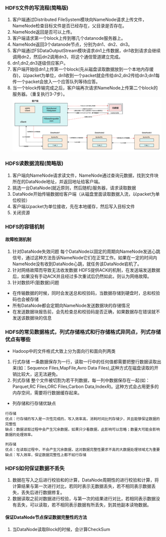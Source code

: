 ### HDFS文件的写流程(简略版)
1. 客户端通过Distributed FileSystem模块向NameNode请求上传文件，NameNode检查目标文件是否已经存在，父目录是否存在。
2. NameNode返回是否可以上传。
3. 客户端请求第一个block上传到哪几个datanode服务器上。
4. NameNode返回3个datanode节点，分别为dn1、dn2、dn3。
5. 客户端通过FSDataOutputStream模块请求dn1上传数据，dn1收到请求会继续调用dn2，然后dn2调用dn3，将这个通信管道建立完成。
6. dn1,dn2,dn3逐级但应客户。
7. 客户端开始往dn1上传第一个block(先从磁盘读取数据放到一个本地内存缓存)，以packet为单位，dn1收到一个packet就会传给dn2,dn2传给dn3;dn1每传一个packet会放入一个应答队列等待应答。
8. 当一个block传输完成之后，客户端再次请求NameNode上传第二个block的服务器。（重复执行3-7步）。
![hdfs写数据流程图](./img/01_HDFS写数据过程.png)
### HDFS读数据流程(简略版)
1. 客户端向NameNode请求读文件，NameNode通过查询元数据，找到文件块所在的DataNode地址，并返回地址给客户端。
2. 挑选一台DataNode(就近原则，然后随机)服务器，请求读取数据
3. DataNode开始传输数据给客户端（从磁盘里面读取数据入流，以packet为单位校验）
4. 客户端以packet为单位接收，先在本地缓存，然后写入目标文件
5. 关闭资源

### HDFS的容错机制
#### 故障检测机制
1. 针对DataNode失效问题
每个DataNode以固定的周期向NameNode发送心跳信号，通过这种方法告诉NameNode它们在正常工作。如果在一定的时间内NameNode没有收到DataNode心跳，就任务该DataNode宕机了。
2. 针对网络故障而导致无法收发数据
HDFS提供ACK的机制，在发送端发送数据后，如果没有手动ACK并且经过多次重试后仍然如此，则认为网络故障。
3. 针对数损坏(脏数据)问题
- 在传输数据的时候，同时会发送总和校验码，当数据存储到硬盘时，总和校验码也会被存储
- 所有DataNode都会定期向NameNode发送数据块的存储情况
- 在发送数据块报告前，会先检查总和校验码是否正确，如果数据存在错误就不发送该数据块的信息
### HDFS的常见数据格式，列式存储格式和行存储格式异同点，列式存储优点有哪些
- Hadoop中的文件格式大致上分为面向行和面向列两类
1. 行式存储
一条数据保存为一行，读取一行中的任何值都需要把整行数据读取出来(如：Sequence Files,MapFile,Avro Data Files),这种方式在磁盘读取的开销比较大，这无法避免。
2. 列式存储
整个文件被切割为若干列数据，每一列中数据保存在一起(如：Parquet,RC Files,ORC Files,Carbon Data,IndexR)。这种方式会占用更多的内存空间，需要将行数据缓存起来。
- 列存储和行存储优缺点
```
行存储
优点：行存储的写入是一次性完成的，写入效率高，消耗时间比列存储少，并且能够保证数据的完整性
缺点：数据读取过程中会产生冗余数据，如果只少看数据，此影响可以忽略；数量大可能会影响数据的处理效率。
```
```
列存储
优点：在读取过程中，不会产生冗余数据，这对数据完整性要求不高的大数据处理领域尤为重要
缺点：写入效率，保证数据完整性上都不如行存储
```
### HDFS如何保证数据不丢失
1. 数据在写入之后进行校验和的计算，DataNode周期性的进行校验和计算，将计算结果与第一次进行对比，若同时表示无数据丢失，若不相同表示数据丢失，丢失后进行数据修复。
2. 数据读取之前对数据进行校验，与第一次的结果进行对比，若相同表示数据没有丢失，可以读取，若不相同表示数据有所丢失，到其他副本读物数据。
#### 保证DataNode节点保证数据完整性的方法
1. 当DataNode读取Block的时候，会计算CheckSum